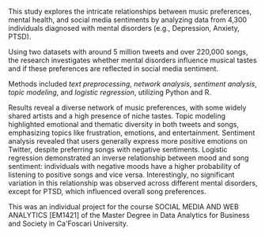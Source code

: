 This study explores the intricate relationships between music preferences, mental health, and social media sentiments by analyzing data from 4,300 individuals diagnosed with mental disorders (e.g., Depression, Anxiety, PTSD).

Using two datasets with around 5 million tweets and over 220,000 songs, the research investigates whether mental disorders influence musical tastes and if these preferences are reflected in social media sentiment.

Methods included *text preprocessing*, *network analysis*, *sentiment analysis*, *topic modeling*, and *logistic regression*, utilizing Python and R. 

Results reveal a diverse network of music preferences, with some widely shared artists and a high presence of niche tastes. Topic modeling highlighted emotional and thematic diversity in both tweets and songs, emphasizing topics like frustration, emotions, and entertainment. Sentiment analysis revealed that users generally express more positive emotions on Twitter, despite preferring songs with negative sentiments. 
Logistic regression demonstrated an inverse relationship between mood and song sentiment: individuals with negative moods have a higher probability 
of listening to positive songs and vice versa. Interestingly, no significant variation in this relationship was observed across different mental
disorders, except for PTSD, which influenced overall song preferences.

This was an individual project for the course SOCIAL MEDIA AND WEB ANALYTICS [EM1421] of the Master Degree in Data Analytics for Business and Society in Ca'Foscari University. 

